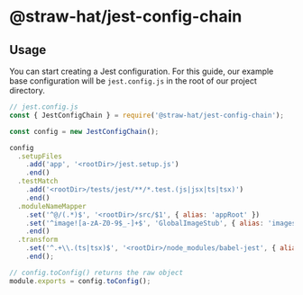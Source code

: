 # @straw-hat/jest-config-chain

## Usage

You can start creating a Jest configuration. For this guide, our example base
configuration will be `jest.config.js` in the root of our project directory.

```js
// jest.config.js
const { JestConfigChain } = require('@straw-hat/jest-config-chain');

const config = new JestConfigChain();

config
  .setupFiles
    .add('app', '<rootDir>/jest.setup.js')
    .end()
  .testMatch
    .add('<rootDir>/tests/jest/**/*.test.(js|jsx|ts|tsx)')
    .end()
  .moduleNameMapper
    .set('^@/(.*)$', '<rootDir>/src/$1', { alias: 'appRoot' })
    .set('^image![a-zA-Z0-9$_-]+$', 'GlobalImageStub', { alias: 'images' })
    .end()
  .transform
    .set('^.+\\.(ts|tsx)$', '<rootDir>/node_modules/babel-jest', { alias: 'babel' })
    .end();

// config.toConfig() returns the raw object
module.exports = config.toConfig();
```
